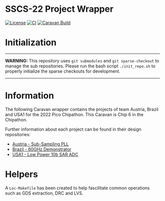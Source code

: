 # SSCS-22 Project Wrapper 

[![License](https://img.shields.io/badge/License-Apache%202.0-blue.svg)](https://opensource.org/licenses/Apache-2.0) [![CI](https://github.com/efabless/caravel_user_project_analog/actions/workflows/user_project_ci.yml/badge.svg)](https://github.com/efabless/caravel_user_project_analog/actions/workflows/user_project_ci.yml) [![Caravan Build](https://github.com/efabless/caravel_user_project_analog/actions/workflows/caravan_build.yml/badge.svg)](https://github.com/efabless/caravel_user_project_analog/actions/workflows/caravan_build.yml)


# Initialization

---

**WARNING:** This repository uses `git submodules` and `git sparse-checkout` to manage the sub repositories.
Please run the bash script `./init_repo.sh` to properly initialize the sparse checkouts for development. 

---

# Information
The following Caravan wrapper contains the projects of team Austria, Brazil and USA1 for the 2022 Pico Chipathon. This Caravan is Chip 6 in the Chipathon. 

Further information about each project can be found in their design repositories:
 - [Austria - Sub-Sampling PLL](https://github.com/ChrisG1997/pll2022)
 - [Brazil - 60GHz Demonstrator](https://github.com/LeoGalloGomes/sky130_60GHz_demonstrator_mockTO/tree/master)
 - [USA1 - Low Power 10b SAR ADC](https://github.com/UAH-IC-Design-Team/sky130-10-bit-SAR-ADC)

# Helpers
A `Loc-Makefile` has been created to help fascilitate common operations such as GDS extraction, DRC and LVS. 
